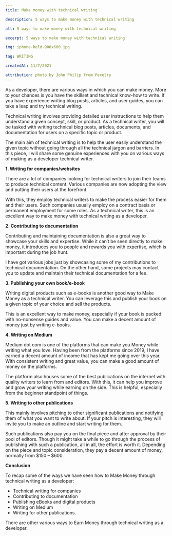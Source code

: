 ```yaml
---
title: Make money with technical writing

description: 5 ways to make money with technical writing

alt: 5 ways to make money with technical writing

excerpt: 5 ways to make money with technical writing

img: iphone-held-900x600.jpg

tag: WRITING

createdAt: 11/7/2021

attribution: photo by John Philip from Pexelry
---
```


As a developer, there are various ways in which you can make money. More to your chances is you have the skillset and technical know-how to write. If you have experience writing blog posts, articles, and user guides, you can take a leap and try technical writing.

Technical writing involves providing detailed user instructions to help them understand a given concept, skill, or product. As a technical writer, you will be tasked with writing technical blog posts, articles, documents, and documentation for users on a specific topic or product.

The main aim of technical writing is to help the user easily understand the given topic without going through all the technical jargon and barriers.
In this piece, I will share some genuine experiences with you on various ways of making as a developer technical writer.

**1. Writing for companies/websites**

There are a lot of companies looking for technical writers to join their teams to produce technical content. Various companies are now adopting the view and putting their users at the forefront.

With this, they employ technical writers to make the process easier for them and their users.
Such companies usually employ on a contract basis or permanent employment for some roles. As a technical writer, this is an excellent way to make money with technical writing as a developer.

**2. Contributing to documentation**

Contributing and maintaining documentation is also a great way to showcase your skills and expertise. While it can’t be seen directly to make money, it introduces you to people and rewards you with expertise, which is important during the job hunt.

I have got various jobs just by showcasing some of my contributions to technical documentation. On the other hand, some projects may contact you to update and maintain their technical documentation for a fee.

**3. Publishing your own book/e-book**

Writing digital products such as e-books is another good way to Make Money as a technical writer. You can leverage this and publish your book on a given topic of your choice and sell the products.

This is an excellent way to make money, especially if your book is packed with no-nonsense guides and value.
You can make a decent amount of money just by writing e-books.

**4. Writing on Medium**

Medium dot com is one of the platforms that can make you Money while writing what you love. Having been from the platforms since 2019, I have earned a decent amount of income that has kept me going over this year. With consistent writing and great value, you can make a good amount of money on the platforms.

The platform also houses some of the best publications on the internet with quality writers to learn from and editors. With this, it can help you improve and grow your writing while earning on the side. This is helpful, especially from the beginner standpoint of things.

**5. Writing to other publications**

This mainly involves pitching to other significant publications and notifying them of what you want to write about. If your pitch is interesting, they will invite you to make an outline and start writing for them.

Such publications also pay you on the final piece and after approval by their pool of editors. Though it might take a while to go through the process of publishing with such a publication, all in all, the effort is worth it. Depending on the piece and topic consideration, they pay a decent amount of money, normally from $150 – $600.

**Conclusion**

To recap some of the ways we have seen how to Make Money through technical writing as a developer:

- Technical writing for companies
- Contributing to documentation
- Publishing eBooks and digital products
- Writing on Medium
- Writing for other publications.

There are other various ways to Earn Money through technical writing as a developer.

